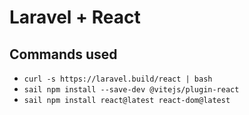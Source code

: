 # Laravel + React

## Commands used

- `curl -s https://laravel.build/react | bash`
- `sail npm install --save-dev @vitejs/plugin-react`
- `sail npm install react@latest react-dom@latest`